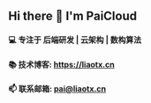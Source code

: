 ## Hi there 👋 I'm PaiCloud

#### 💻 专注于 后端研发 | 云架构 | 数构算法
#### 📚 技术博客: https://liaotx.cn
#### 📫 联系邮箱: pai@liaotx.cn

 
